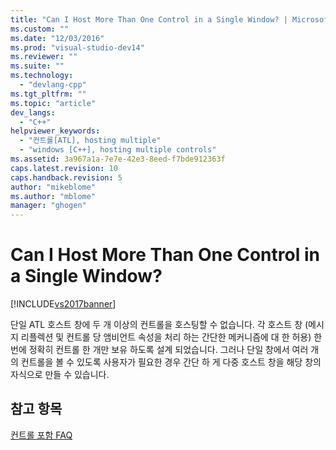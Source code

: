 ```yaml
---
title: "Can I Host More Than One Control in a Single Window? | Microsoft Docs"
ms.custom: ""
ms.date: "12/03/2016"
ms.prod: "visual-studio-dev14"
ms.reviewer: ""
ms.suite: ""
ms.technology: 
  - "devlang-cpp"
ms.tgt_pltfrm: ""
ms.topic: "article"
dev_langs: 
  - "C++"
helpviewer_keywords: 
  - "컨트롤[ATL], hosting multiple"
  - "windows [C++], hosting multiple controls"
ms.assetid: 3a967a1a-7e7e-42e3-8eed-f7bde912363f
caps.latest.revision: 10
caps.handback.revision: 5
author: "mikeblome"
ms.author: "mblome"
manager: "ghogen"
---
```

# Can I Host More Than One Control in a Single Window?
[!INCLUDE[vs2017banner](../assembler/inline/includes/vs2017banner.md)]

단일 ATL 호스트 창에 두 개 이상의 컨트롤을 호스팅할 수 없습니다.  각 호스트 창 \(메시지 리플렉션 및 컨트롤 당 앰비언트 속성을 처리 하는 간단한 메커니즘에 대 한 허용\) 한 번에 정확히 컨트롤 한 개만 보유 하도록 설계 되었습니다.  그러나 단일 창에서 여러 개의 컨트롤을 볼 수 있도록 사용자가 필요한 경우 간단 하 게 다중 호스트 창을 해당 창의 자식으로 만들 수 있습니다.  
  
## 참고 항목  
 [컨트롤 포함 FAQ](../atl/atl-control-containment-faq.md)